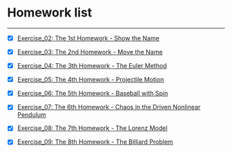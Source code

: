 # Homework list



---

- [x] [Exercise_02: The 1st Homework - Show the Name][1]
- [x] [Exercise_03: The 2nd Homework - Move the Name][2]
- [x] [Exercise_04: The 3th Homework - The Euler Method][3]
- [x] [Exercise_05: The 4th Homework - Projectile Motion][4]
- [x] [Exercise_06: The 5th Homework - Baseball with Spin][5]
- [x] [Exercise_07: The 6th Homework - Chaos in the Driven Nonlinear Pendulum][6]
- [x] [Exercise_08: The 7th Homework - The Lorenz Model][7]
- [x] [Exercise_09: The 8th Homework - The Billiard Problem][8]


  [1]: https://www.zybuluo.com/Ylllllax/note/880841
  [2]: https://www.zybuluo.com/Ylllllax/note/893718
  [3]: https://www.zybuluo.com/Ylllllax/note/900654
  [4]: https://www.zybuluo.com/Ylllllax/note/911867
  [5]: https://www.zybuluo.com/Ylllllax/note/920763
  [6]: https://www.zybuluo.com/Ylllllax/note/927311
  [7]: https://www.zybuluo.com/Ylllllax/note/937391
  [8]: https://www.zybuluo.com/Ylllllax/note/944726
